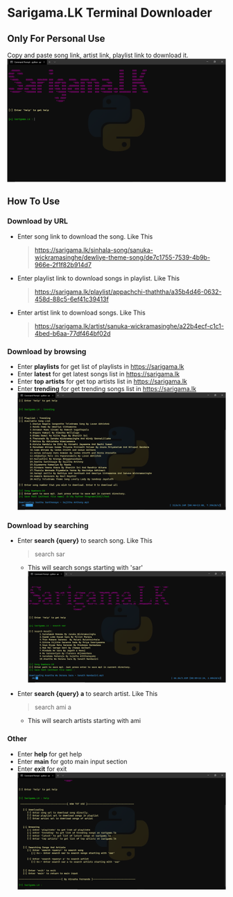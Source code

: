 # Sarigama.LK Terminal Downloader

## Only For Personal Use

Copy and paste song link, artist link, playlist link to download it.
![Screen1](s1.png)

## How To Use

### **Download by URL**

- Enter song link to download the song. Like This
    > <https://sarigama.lk/sinhala-song/sanuka-wickramasinghe/dewliye-theme-song/de7c1755-7539-4b9b-966e-2f1f82b914d7>

- Enter playlist link to download songs in playlist. Like This
    > <https://sarigama.lk/playlist/appachchi-thaththa/a35b4d46-0632-458d-88c5-6ef41c39413f>

- Enter artist link to download songs. Like This
    > <https://sarigama.lk/artist/sanuka-wickramasinghe/a22b4ecf-c1c1-4bed-b6aa-77df464bf02d>

### **Download by browsing**

- Enter **playlists** for get list of playlists in <https://sarigama.lk>
- Enter **latest** for get latest songs list in <https://sarigama.lk>
- Enter **top artists** for get top artists list in <https://sarigama.lk>
- Enter **trending** for get trending songs list in <https://sarigama.lk>
![screen4](s4.png)

### **Download by searching**

- Enter **search {query}** to search song. Like This
    > search sar
  - This will search songs starting with 'sar'
  ![screen5](s5.png)

- Enter **search {query} a** to search artist. Like This
    > search ami a
  - This will search artists starting with ami

### **Other**

- Enter **help** for get help
- Enter **main** for goto main input section
- Enter **exit** for exit
![screen2](s2.png)
